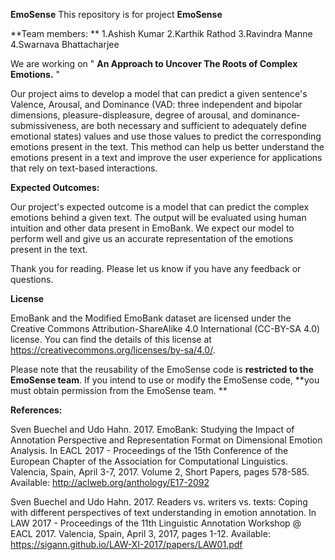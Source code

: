 **EmoSense**
This repository is for project **EmoSense**

**Team members: **
1.Ashish Kumar 
2.Karthik Rathod 
3.Ravindra Manne 
4.Swarnava Bhattacharjee

We are working on " **An Approach to Uncover The Roots of Complex Emotions.** " 

Our project aims to develop a model that can predict a given sentence's Valence, Arousal, and Dominance (VAD: three independent and bipolar dimensions, pleasure-displeasure, degree of arousal, and dominance-submissiveness, are both necessary and sufficient to adequately define emotional states) values and use those values to predict the corresponding emotions present in the text. This method can help us better understand the emotions present in a text and improve the user experience for applications that rely on text-based interactions.


**Expected Outcomes:**

Our project's expected outcome is a model that can predict the complex emotions behind a given text. The output will be evaluated using human intuition and other data present in EmoBank. We expect our model to perform well and give us an accurate representation of the emotions present in the text.

Thank you for reading. Please let us know if you have any feedback or questions.

**License**

EmoBank and the Modified EmoBank dataset are licensed under the Creative Commons Attribution-ShareAlike 4.0 International (CC-BY-SA 4.0) license. You can find the details of this license at https://creativecommons.org/licenses/by-sa/4.0/.

Please note that the reusability of the EmoSense code is **restricted to the EmoSense team**. If you intend to use or modify the EmoSense code, **you must obtain permission from the EmoSense team.
**

**References:**

Sven Buechel and Udo Hahn. 2017. EmoBank: Studying the Impact of Annotation Perspective and Representation Format on Dimensional Emotion Analysis. In EACL 2017 - Proceedings of the 15th Conference of the European Chapter of the Association for Computational Linguistics. Valencia, Spain, April 3-7, 2017. Volume 2, Short Papers, pages 578-585. Available: http://aclweb.org/anthology/E17-2092

Sven Buechel and Udo Hahn. 2017. Readers vs. writers vs. texts: Coping with different perspectives of text understanding in emotion annotation. In LAW 2017 - Proceedings of the 11th Linguistic Annotation Workshop @ EACL 2017. Valencia, Spain, April 3, 2017, pages 1-12. Available: https://sigann.github.io/LAW-XI-2017/papers/LAW01.pdf

